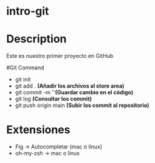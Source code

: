 # intro-git

# Description

Este es nuestro primer proyecto en GitHub

#Git Command

<ul>
    <li>git init</li>
    <li>git add . <strong>(Añadir los archivos al store area)</strong></li>
    <li>git commit -m ''<strong>(Guardar cambio en el código)</strong></li>
    <li>git log <strong>(Consultar los commit)</strong></li>
    <li>git push origin main <strong>(Subir los commit al repositorio)</strong></li>
</ul>

# Extensiones
<ul>
    <li>Fig -> Autocompletar (mac o linux)</li>
    <li>oh-my-zsh -> mac o linux</li>